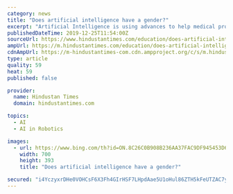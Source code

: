 ```yaml
---
category: news
title: "Does artificial intelligence have a gender?"
excerpt: "Artificial Intelligence is using advances to help medical professionals detect and treat ... services and processes and school children receive tailored help from virtual teachers suited to their learning style. Through the use of robots and software agents, the machine may even perform these tasks alone or as a team member collaborating ..."
publishedDateTime: 2019-12-25T11:54:00Z
sourceUrl: https://www.hindustantimes.com/education/does-artificial-intelligence-have-a-gender/story-PYtOOXu1c80lEX7E9H6OGN.html
ampUrl: https://m.hindustantimes.com/education/does-artificial-intelligence-have-a-gender/story-PYtOOXu1c80lEX7E9H6OGN_amp.html
cdnAmpUrl: https://m-hindustantimes-com.cdn.ampproject.org/c/s/m.hindustantimes.com/education/does-artificial-intelligence-have-a-gender/story-PYtOOXu1c80lEX7E9H6OGN_amp.html
type: article
quality: 59
heat: 59
published: false

provider:
  name: Hindustan Times
  domain: hindustantimes.com

topics:
  - AI
  - AI in Robotics

images:
  - url: https://www.bing.com/th?id=ON.8C26C0B908B236AA37FAC9DF945453D6
    width: 700
    height: 393
    title: "Does artificial intelligence have a gender?"

secured: "i4YczyxrDHe0VOHCsF6X3Fh4GIrHSF7LHpdAae5U1oHul86ZTH5kFeUTZAC7y6Vq2mbiqVb0IFZORiC8wv64gOC1X8IGqYdKRqYzlfUyWYeA8RvPdZh134AinhyK6DhCK6ggpoyDmuiykQiYOeSb0PYk8HszZRoHGe4resaKRPr8bcsd/HsJ3pX2gUGMazhuhoGNpoCxqRTeDIEXZjNns7WRBNKIGzdZXzQDcJgx0ON8z+IGp6A8t7nTMtKcQpDiisu2hncg/axmb1pxiJKsWA==;pATv3aHXUIPzXDRRf3oZ5A=="
---
```


